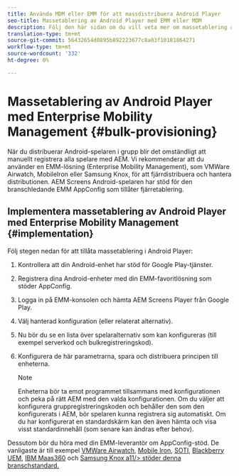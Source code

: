 ```yaml
---
title: Använda MDM eller EMM för att massdistribuera Android Player
seo-title: Massetablering av Android Player med EMM eller MDM
description: Följ den här sidan om du vill veta mer om massetablering av Android-spelare med EMM eller MDM
translation-type: tm+mt
source-git-commit: 56432654d0895b892223677c8a03f10181864271
workflow-type: tm+mt
source-wordcount: '332'
ht-degree: 0%

---
```



# Massetablering av Android Player med Enterprise Mobility Management {#bulk-provisioning}

När du distribuerar Android-spelaren i grupp blir det omständligt att manuellt registrera alla spelare med AEM. Vi rekommenderar att du använder en EMM-lösning (Enterprise Mobility Management), som VMWare Airwatch, MobileIron eller Samsung Knox, för att fjärrdistribuera och hantera distributionen. AEM Screens Android-spelaren har stöd för den branschledande EMM AppConfig som tillåter fjärretablering.

## Implementera massetablering av Android Player med Enterprise Mobility Management {#implementation}

Följ stegen nedan för att tillåta massetablering i Android Player:

1. Kontrollera att din Android-enhet har stöd för Google Play-tjänster.
1. Registrera dina Android-enheter med din EMM-favoritlösning som stöder AppConfig.
1. Logga in på EMM-konsolen och hämta AEM Screens Player från Google Play.
1. Välj hanterad konfiguration (eller relaterat alternativ).
1. Nu bör du se en lista över spelaralternativ som kan konfigureras (till exempel serverkod och bulkregistreringskod).
1. Konfigurera de här parametrarna, spara och distribuera principen till enheterna.

   >[!NOTE]
   >Enheterna bör ta emot programmet tillsammans med konfigurationen och peka på rätt AEM med den valda konfigurationen. Om du väljer att konfigurera gruppregistreringskoden och behåller den som den konfigurerats i AEM, bör spelaren kunna registrera sig automatiskt. Om du har konfigurerat en standardskärm kan den även hämta och visa visst standardinnehåll (som senare kan ändras efter behov).

Dessutom bör du höra med din EMM-leverantör om AppConfig-stöd. De vanligaste är till exempel [VMWare Airwatch](https://docs.samsungknox.com/admin/uem/vm-configure-appconfig.htm), [Mobile Iron](https://docs.samsungknox.com/admin/uem/mobileiron2-configure-appconfig.htm), [SOTI](https://docs.samsungknox.com/admin/uem/soti-configure-appconfig.htm), [Blackberry UEM](https://docs.samsungknox.com/admin/uem/bb-configure-appconfig.htm), [IBM Maas360](https://docs.samsungknox.com/admin/uem/ibm-configure-appconfig.htm) och [Samsung Knox a11/> stöder denna branschstandard.](https://docs.samsungknox.com/admin/uem/km-configure-appconfig.htm)


